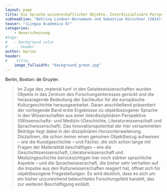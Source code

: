 ```yaml
---
layout: page
title: Die Sprache wissenschaftlicher Objekte. Interdisziplinäre Perspektiven auf die materielle Kultur in den Wissenschaften 
subheadline: "Bettina Lindner-Bornemann und Sebastian Kürschner (2024)"
teaser: "(Lingua Academica 8)"
categories:
    - Neuerscheinung
#tags:
#   - background color
#    - header
author: mprinz
header:
#    title: 
    image_fullwidth: "background_green.jpg"
---
```





Berlin, Boston: de Gruyter.

> Im Zuge des ‚material turn‘ in den Geisteswissenschaften wurden Objekte in das Zentrum des Forschungsinteresses gerückt und die herausragende Bedeutung der Sachkultur für die europäische Kulturgeschichte herausgearbeitet. Daran anschließend präsentiert der vorliegende Band erste Ergebnisse zu objektbezogener Sprache in den Wissenschaften aus einer interdisziplinären Perspektive ((Wissenschafts- und Medizin-)Geschichte, Literaturwissenschaft und Sprachwissenschaft). Das Innovationspotential der hier versammelten Beiträge liegt dabei in der disziplinären Horizonterweiterung. Disziplinen, die schon immer einen genuinen Objektbezug aufweisen – wie die Kunstgeschichte – und Fächer, die sich schon lange mit Fragen der Materialität beschäftigen – wie die Geschichtswissenschaft, Literaturwissenschaft und Medizingeschichte berücksichtigen hier noch stärker sprachliche Aspekte – und die Sprachwissenschaft, die bisher sehr verhalten auf die Impulse aus den Kulturwissenschaften reagiert hat, öffnet sich für objektbezogene Fragestellungen. Es wird deutlich, dass es sich um ein bisher unzureichend beleuchtetes Forschungsfeld handelt, das zur weiteren Beschäftigung einlädt.

